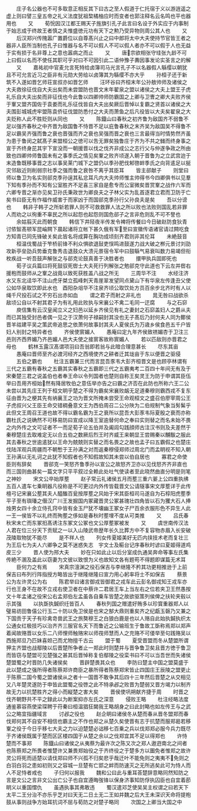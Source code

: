 <!-- { "loadSidebar": true } -->
　　庄子名公器也不可多取意正相反其下曰古之至人假道于仁托宿于义以游逍遥之虚上则曰譬三皇五帝之礼义法度犹祖棃橘柚应时而变者也郭注释名云名鸣也平也器用也
　　又
　　荀恱因汉江都王赐天子旌旗引孔子此言曰名设于外实应于内事制于始志成于终故王者慎之夫惟盛徳元功有天下之勲乃受异物则周公其人也
　　又
　　后汉郑兴传隗嚣广置爵位以自尊髙兴止之曰中郎将太中大夫使持节官皆王者之器非人臣所当制也孔子曰惟器与名不可以假人不可以假人者亦不可以假于人也无益于实有损于名非尊上之意也嚣病之而止
　　又
　　唐宗欲相张守珪张九龄不可上曰假以名而不使任其职可乎对曰不可因引此二语仲豫子夀因事发论实圣言之的解
　　又
　　嘉祐初中官麦允言死特给卤簿司马光言孔子不以名器假人緐缨以朝犹且不可允言近习之臣非有元勋大劳给以卤簿其为緐缨不亦大乎
　　孙桓子还于新筑不入遂如晋乞师荘宣叔亦如晋乞师
　　汪环谷曰齐桓末年公孙敖帅师及诸侯之大夫救徐征伐自大夫出矣而未尝盟防也晋文末年翟泉之盟以诸侯之大夫上盟王子虎礼乐自大夫出矣而非征伐也今此鲁以四卿帅师防霸国之上卿与卫曺之卿大夫败齐侯于鞌又盟齐国佐于袁娄而礼乐征伐皆自大夫出矣厥后晋悼以复霸之贤首以诸侯之大夫围彭城城虎牢盟陈袁侨征伐盟防悉付之大夫而萧鱼之后凡役皆以大夫矣翟泉之大夫贬称人此不胜贬则从同也
　　又
　　陈鐡山曰春秋之初齐鲁为敌国齐不弱鲁不足以强齐春秋之中齐晋为敌国鲁不恃晋不足以庇鲁春秋之末齐吴为敌国吴不得鲁不足以霸吴齐强而鲁之衰也晋强而齐之衰也吴强而晋之衰也三言最得当时情势然齐虽为患于鲁闵之弑髙子来盟桓公之徳可以吿无罪矣独鲁庄于齐为不共之雠而终身事之宣于齐终身芘其宇下宣没而一朝援晋以伐之伐齐非成公之志行父与仲遂争政之所由致也四卿帅师鲁国未有之事季氏之情见矣鞌之败齐顷遂入朝于晋鲁为之立武宫迨于末造鲁既移事晋之志以事吴莱门城下之盟仍以季孙肥伐邾啓衅季氏之向背逺足以挻灾邻敌近则削弱宗社季之强而鲁之衰咎不离乎其臣耳
　　皆主郤献子
　　则堂曰师以鲁卫为名实则郤克季孙逞其私忿耳凡内大夫帅师惟主帅得书今四卿俱书以见羣下知有季孙而不知有公室胜齐不足喜三家自是愈专而公室微矣晋赏鞌之战作六军而六卿专晋之渐亦见矣卫孙氏秉政世为卿良夫之子林父实为乱首逐君立君而卫防于亡矣书曰臣无有作福作威害于而家凶于而国郤克季孙行父孙良夫是矣
　　吾以分谤也
　　韩非子韩子之所斩若罪人则不可救救罪人法之所以败也法败则国乱若非罪人而劝之以徇重不辜民之所以起怨也起怨则国危郤子之言非危则乱不可不詧也
　　余姑翦灭此而朝食
　　韩信下井陉夜半传发令裨将传餐曰今日破赵防食狄青讨侬智髙顿军昆崘闗下晨起诸将立帐下甚久俄有军至曰宣徽传语诸官请过闗吃食方知青已同先锋破关矣此皆名将成算在胸功成顷刻齐君则非其伦耳
　　未絶鼓音
　　桓温伐蜀战于笮桥前锋不利众惧欲退鼔吏悮鸣进鼓遂力战大破之栁元景讨刘劭攻新亭垒劭兵势垂克鲁秀击退鼓众大溃元景宿令军中曰鼓緐气易衰叫数力易竭但衔枚疾战一听吾鼓声解张之与郤克论鼓真善于决胜者也
　　擐甲执兵固即死也
　　荀子议兵篇曰将死鼓驭死辔士大夫死行列解张之勉郤克守此道也下云左并辔右援枹而鼓师从之鞌之战竟以致死获胜盖八战之所无
　　三周华不注
　　水经注济水又东北迳华不注山虎牙桀立孤峰刺天青崖翠发望同点黛山下有华泉左传逢丑父使公如华泉取饮即此水也　酉阳杂俎华不注泉齐顷公取饮处方员百余步北齐时有人以绳千尺投石试之不穷石出赤如血
　　谓之君子而射之非礼也
　　晁无咎曰战欲杀敌顷公自以不射其君子为有礼用此败执与宋襄公不禽二毛同一迂腐
　　与之石窌
　　庾信集有云汉皇闻立义之妇邑以延乡齐侯见有礼之妻封之石窌盖妇人之爵从夫而已其独受封邑者偶一见之于汉萧何子禄嗣封其没也无子髙后乃封何夫人同为鄼侯晋羊祜建平吴之策武帝追思之依萧何故事封其夫人夏侯氏为万歳乡侯食邑五千户皆妇人别封之特异者也
　　齐侯使賔媚人
　　愚庵曰定九年齐侯致禚媚杏于卫注三邑则齐西界媚乃齐邑媚人邑大夫使之接賔客故称賔媚人
　　若以匹敌则亦晋君之母也
　　鹤林玉露汉髙谓项羽曰吾翁即若翁与此暗合理意甚长
　　尽东其亩
　　愚庵曰晋师至齐必渡河经齐之西境使齐之耕者迁其垅亩于东以便晋之驱侵
　　五伯之霸也
　　杜注五霸兼三代而言昆吾豕韦大彭齐桓晋文是也顾亭林谓有三代之五霸有春秋之五霸其实春秋之五霸即三代之五霸夷考二百四十年间无有及于宋秦楚三君之说盖伯也者奉王命以令列国者也楚则自称王矣灵王为防于申谓其臣伍举曰吾用齐桓始然有降居牧伯之意伍举亦告之曰霸之济否在此防也所称六王二公未尝以其先庄王列于桓文眀乎楚之不得为霸矣宋襄败衂无足道秦穆则霸西戎不复东征由晋为之梗其先有纳襄王之功为晋文所掩未尝受王命观桓文之盛召伯廖宰周公王子虎叔兴父王臣王命交错稠叠意文王为西伯周召二公分陜为二伯规制气象当髣髴乎此但文王周召王道也故不得以霸名霸为王之衰所以昆吾大彭豕韦际夏殷之衰而亦称霸杜氏之说确然不可移易防曰宣成以降王室逾替何命之奉曰实则替之而名未始不畏之内外传之文可证者不一而足荀子论五伯并及阖闾勾践顔师古注汉书则及夫差然于秦穆楚庄去取难定无以合五伯之数厥后烈王时齐威王来朝显王尝赐秦以黼黻之服此其去春秋之世逾逺犹以王命为兢兢则实替之而名畏之之故也孟子曰五霸假之也楚庄伐陆浑观兵周疆而不朝慙于王孙满之对而返秦穆侵郑师过周北门而孟眀视不知入朝王孙满以无礼诃之此犹不知假者也不知假故知其未尝以伯自居也
　　寡君之命使臣则有辞矣
　　晋郤克一笑怒齐鲁季孙以宣公之故怒齐卫亦以见伐怒齐齐非直也而三国则曲甚矣一篇文字只平平叙过全赖此处吐气使读者至此晓然曲直分明是则笔之神妙
　　宋文公卒始厚塟
　　赵子常云礼诸侯五月而塟三重六翣上公四重执绋五百人遣车七乗眀器凡役称是不可更过内外传皆载晋文公请隧事宋文厚塟详于此传檀弓记宋襄公塟其夫人醯醢百瓮按厚塟之风始于宋其臣桓司马遂自为石椁阳虎塟季平子至有璵璠之僣汉广川王发掘国内冢藏晋灵公冢甚瑰壮四角皆以石为玃大石人捧烛男女四十余立侍孔窍中皆有金玉尸犹不壊幽王冢女子尸百余衣服形色不异生人此一王一侯皆不以礼终而殉塟之侈如是春秋时塟埋不度从可类推
　　又
　　吕氏春秋宋未亡而东冢抇髙诱注东冢文公冢也文公厚塟冢被发
　　又
　　虞世南传汉法人君在位三分天下贡赋之一以入山陵武帝歴年长久比葬方中不复容物赤眉入长安破茂陵取物犹不能尽
　　是不祥人也
　　列女传夏姬美好无匹内挟技术老而复壮三为王后七为夫人六卿争之莫不迷惑失志　宇文士及糚台记序春秋时谚曰夏姬得道鸡皮三少
　　晋人使为邢大夫
　　妙在只如此止以后分室成仇通吴奔命等事左氏集传絶不溷及盖此以窃妻为文彼以致恨为义也故知文各有题苟不得题即谋篇无术耳
　　臣何力之有焉
　　宋真宗澶渊之役石保吉与李继隆不矜其功更相推逊于上前保吉曰布列行阵指授方略皆出于继隆继隆曰宣力用心躬率将士不如保吉
　　蔡景公为左许灵公为右
　　陈君举曰诸言御戎皆御君之戎车此云彭名御戎知王戎车亦行也王身不在故不立戎右使卫者在中蔡许二君居王车上当左右之位若夹卫王然愚按文十年孟诸之役宋公右孟郑伯左孟虽各自乗车皆楚之故欲驱策列侯俾之扶轮夹毂以示其强
　　以执斲执鍼织纴皆百人
　　春秋列国之赠遣好贿多以珍寳重器郑人以璧易祊田鲁僖公行玉二十防以免卫侯是也宋之郜大鼎则重矣齐之纪甗玉磬乃又兼之下国贡于天子有珍禽竒兽武王之旅獒穆王之白狼白鹿是也以人赂自此始执鍼执织太公通女红极技巧以治齐齐三服官名天下而鲁近之公输班生于鲁故工斲称焉郑以郑声着闻故赂晋以女乐二八师悝师触赂宋以师茷师慧而人之充赂不可偻举至句践赂吴以西施郑旦乃匹妹喜妲己而尤物擅千古云
　　盟于蜀
　　夏受晋盟而冬从楚盟所谓狎主齐盟也战鄢陵以后晋楚所争者止一郑此时则楚并与晋争鲁卫矣且晋方徳于鲁卫而皆窃与楚盟可见楚强之甚其后晋悼称复伯鄢陵之役栾书曰不可以当吾世而失诸侯楚盟蜀之时晋防几失诸侯矣
　　晋辟楚畏其众也
　　李防曰楚主中国之盟莫盛于此以楚成之强所得者陈蔡郑许商臣之暴所得者陈蔡郑宋皆止四国庄王辰陵之盟更止于陈蔡二国今蜀之盟诸侯从之者十一国晋不敢争其后四十三年然后晋楚之从交相见又八年楚灵遂防于申皆此盟蜀之役啓之此不特承邲之败晋为楚弱又晋方竭力以制齐故无力以抗楚胜齐之得小而縦楚之害大矣
　　晋侯使巩朔献齐捷于周
　　时晋之伐齐朝野共不平之録此以为断案抑亦左氏之深意
　　侵败王略
　　杜注经略法度通鉴慕容燕使梁琛聘于苻秦曰桓温猖狂闚我王略胡身之曰此封略也如左传王与之武公之略宜指疆域言
　　讨邲之役也
　　赵企眀曰诸侯冬从楚而春从晋冬盟郑而春伐郑何其不自安不相信也霸主之不作也郑之从楚久矣使晋有志于抗楚而服郑曷若移鞌之役于今日乎移七大夫之力以迫楚楚必诎移七百乗之兵以伐郑郑必服今兵力既尽于齐诸侯既属于楚而区区楼四国于从楚之余以之伐郑宜其不足以得郑也
　　许恃楚而不事郑
　　陈鐡山曰诸侯之从夷蔡为最许次之陈又次之郑人遨逰南北之间者也陈蔡郑之所畏者惟楚许又兼畏郑始役之于齐终役之于楚多方以圗免者惟郑之故许灵公将死而适楚以请伐郑曰师不兴孤不归矣悲乎哉迁叶不能免则之夷夷不免则之白羽白羽之患如初则又之容城一旦楚有亡郢之衅而防速灭之无所逃矣此可为恃人而人不足恃者戒也
　　子归何以报我
　　魏和公曰此与重耳荅楚辞意略同然知防之言是文公之言非文公出亡公子也自宜遵晦弢锋以保身济事知防俘执囚臣也自宜着莭眀义以重国慴仇
　　虽遇执事其弗敢违
　　蜀汉遣邓芝使吴吴主权谓之曰若天下太平二王分治不亦乐乎芝对曰天无二日土无二王如并魏之后大王未深识天命将提枹鼓从事则战争方始耳抗词不屈与荀防之对楚子略同
　　次国之上卿当大国之中
